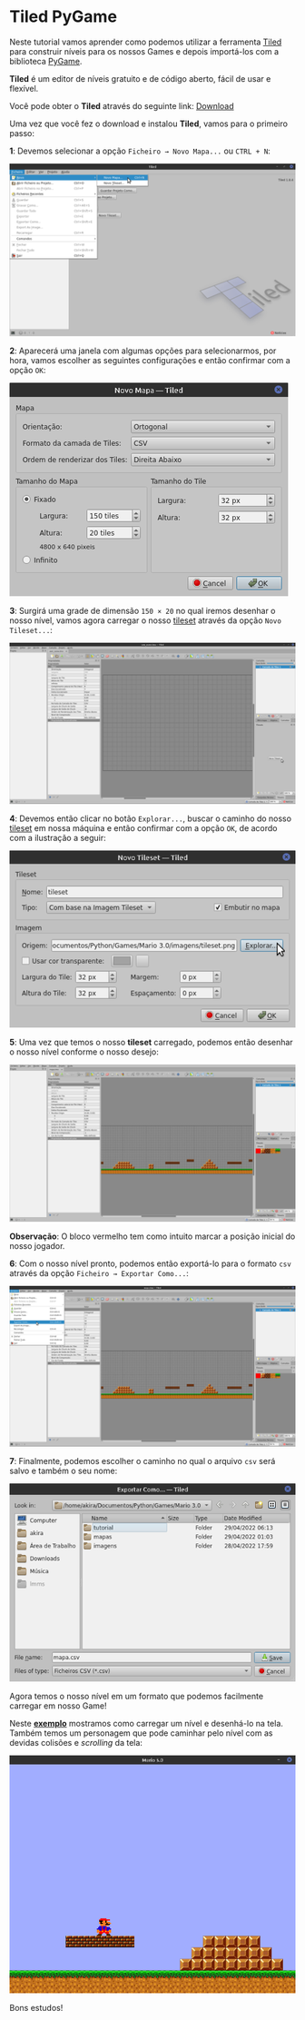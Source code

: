# Tiled PyGame

Neste tutorial vamos aprender como podemos utilizar a ferramenta [Tiled](https://www.mapeditor.org/) para construir níveis para os nossos Games e depois importá-los com a biblioteca [PyGame](https://www.pygame.org).

**Tiled** é um editor de níveis gratuito e de código aberto, fácil de usar e flexível.

Você pode obter o **Tiled** através do seguinte link: [Download](https://thorbjorn.itch.io/tiled)

Uma vez que você fez o download e instalou **Tiled**, vamos para o primeiro passo:

**1**: Devemos selecionar a opção `Ficheiro → Novo Mapa...` ou `CTRL + N`:

![img](https://raw.githubusercontent.com/the-akira/PyGameDev/master/Exemplos/Mario%203.0/tutorial/imagens/1.png)

**2**: Aparecerá uma janela com algumas opções para selecionarmos, por hora, vamos escolher as seguintes configurações e então confirmar com a opção `OK`:

![img](https://raw.githubusercontent.com/the-akira/PyGameDev/master/Exemplos/Mario%203.0/tutorial/imagens/2.png)

**3**: Surgirá uma grade de dimensão `150 × 20` no qual iremos desenhar o nosso nível, vamos agora carregar o nosso [tileset](https://raw.githubusercontent.com/the-akira/PyGameDev/master/Exemplos/Mario%203.0/imagens/tileset.png) através da opção `Novo Tileset...`:

![img](https://raw.githubusercontent.com/the-akira/PyGameDev/master/Exemplos/Mario%203.0/tutorial/imagens/3.png)

**4**: Devemos então clicar no botão `Explorar...`, buscar o caminho do nosso [tileset](https://raw.githubusercontent.com/the-akira/PyGameDev/master/Exemplos/Mario%203.0/imagens/tileset.png) em nossa máquina e então confirmar com a opção `OK`, de acordo com a ilustração a seguir:

![img](https://raw.githubusercontent.com/the-akira/PyGameDev/master/Exemplos/Mario%203.0/tutorial/imagens/4.png)

**5**: Uma vez que temos o nosso **tileset** carregado, podemos então desenhar o nosso nível conforme o nosso desejo:

![img](https://raw.githubusercontent.com/the-akira/PyGameDev/master/Exemplos/Mario%203.0/tutorial/imagens/5.png)

**Observação**: O bloco vermelho tem como intuito marcar a posição inicial do nosso jogador.

**6**: Com o nosso nível pronto, podemos então exportá-lo para o formato `csv` através da opção `Ficheiro → Exportar Como...`:

![img](https://raw.githubusercontent.com/the-akira/PyGameDev/master/Exemplos/Mario%203.0/tutorial/imagens/6.png)

**7**: Finalmente, podemos escolher o caminho no qual o arquivo `csv` será salvo e também o seu nome:

![img](https://raw.githubusercontent.com/the-akira/PyGameDev/master/Exemplos/Mario%203.0/tutorial/imagens/7.png)

Agora temos o nosso nível em um formato que podemos facilmente carregar em nosso Game!

Neste **[exemplo](https://github.com/the-akira/PyGameDev/tree/master/Exemplos/Mario%203.0)** mostramos como carregar um nível e desenhá-lo na tela. Também temos um personagem que pode caminhar pelo nível com as devidas colisões e *scrolling* da tela: 

![img](https://raw.githubusercontent.com/the-akira/PyGameDev/master/Exemplos/Mario%203.0/tutorial/imagens/screenshot.png)

Bons estudos!